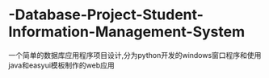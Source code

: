 # -Database-Project-Student-Information-Management-System
一个简单的数据库应用程序项目设计,分为python开发的windows窗口程序和使用java和easyui模板制作的web应用
